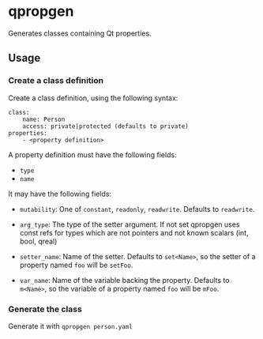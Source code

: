 # qpropgen

Generates classes containing Qt properties.

## Usage

### Create a class definition

Create a class definition, using the following syntax:

    class:
        name: Person
        access: private|protected (defaults to private)
    properties:
        - <property definition>

A property definition must have the following fields:

- `type`
- `name`

It may have the following fields:

- `mutability`: One of `constant`, `readonly`, `readwrite`. Defaults to
  `readwrite`.

- `arg_type`: The type of the setter argument. If not set qpropgen uses const
  refs for types which are not pointers and not known scalars (int, bool,
  qreal)

- `setter_name`: Name of the setter. Defaults to `set<Name>`, so the setter of
  a property named `foo` will be `setFoo`.

- `var_name`: Name of the variable backing the property. Defaults to `m<Name>`,
  so the variable of a property named `foo` will be `mFoo`.

### Generate the class

Generate it with `qpropgen person.yaml`
